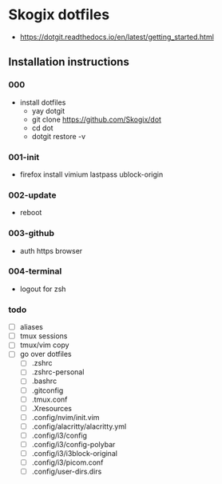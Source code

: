 # Skogix dotfiles

- <https://dotgit.readthedocs.io/en/latest/getting_started.html>

## Installation instructions

### 000

- install dotfiles
  - yay dotgit
  - git clone <https://github.com/Skogix/dot>
  - cd dot
  - dotgit restore -v

### 001-init

- firefox
install vimium lastpass ublock-origin

### 002-update

- reboot

### 003-github

- auth https browser

### 004-terminal

- logout for zsh

### todo

- [ ] aliases
- [ ] tmux sessions
- [ ] tmux/vim copy
- [ ] go over dotfiles
  - [ ] .zshrc
  - [ ] .zshrc-personal
  - [ ] .bashrc
  - [ ] .gitconfig
  - [ ] .tmux.conf
  - [ ] .Xresources
  - [ ] .config/nvim/init.vim
  - [ ] .config/alacritty/alacritty.yml
  - [ ] .config/i3/config
  - [ ] .config/i3/config-polybar
  - [ ] .config/i3/i3block-original
  - [ ] .config/i3/picom.conf
  - [ ] .config/user-dirs.dirs
